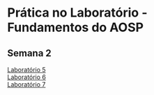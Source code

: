 # Prática no Laboratório - Fundamentos do AOSP

## Semana 2
  
[Laboratório 5](https://github.com/andersonsoa/fundamentos-aosp/blob/main/5-criando-um-novo-produto.md)  
[Laboratório 6](https://github.com/andersonsoa/fundamentos-aosp/blob/main/6-sistema-de-inicializacao-do-android.md)  
[Laboratório 7](https://github.com/andersonsoa/fundamentos-aosp/blob/main/7-personalizacao-do-produto-init-propriedades.md)  
